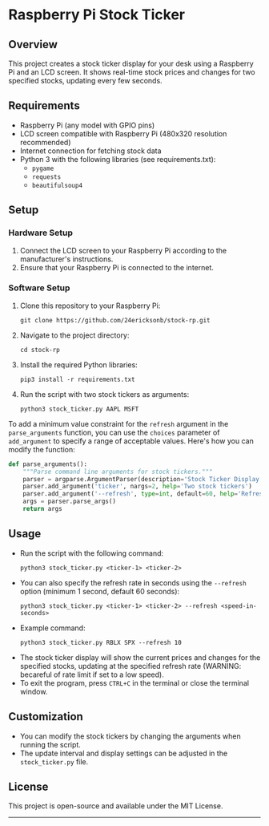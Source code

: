 # Raspberry Pi Stock Ticker

## Overview
This project creates a stock ticker display for your desk using a Raspberry Pi and an LCD screen. It shows real-time stock prices and changes for two specified stocks, updating every few seconds.

## Requirements
- Raspberry Pi (any model with GPIO pins)
- LCD screen compatible with Raspberry Pi (480x320 resolution recommended)
- Internet connection for fetching stock data
- Python 3 with the following libraries (see requirements.txt):
  - `pygame`
  - `requests`
  - `beautifulsoup4`

## Setup

### Hardware Setup
1. Connect the LCD screen to your Raspberry Pi according to the manufacturer's instructions.
2. Ensure that your Raspberry Pi is connected to the internet.

### Software Setup
1. Clone this repository to your Raspberry Pi:
   ```
   git clone https://github.com/24ericksonb/stock-rp.git
   ```
2. Navigate to the project directory:
   ```
   cd stock-rp
   ```
3. Install the required Python libraries:
   ```
   pip3 install -r requirements.txt
   ```
4. Run the script with two stock tickers as arguments:
   ```
   python3 stock_ticker.py AAPL MSFT
   ```

To add a minimum value constraint for the `refresh` argument in the `parse_arguments` function, you can use the `choices` parameter of `add_argument` to specify a range of acceptable values. Here's how you can modify the function:

```python
def parse_arguments():
    """Parse command line arguments for stock tickers."""
    parser = argparse.ArgumentParser(description='Stock Ticker Display')
    parser.add_argument('ticker', nargs=2, help='Two stock tickers')
    parser.add_argument('--refresh', type=int, default=60, help='Refresh rate in seconds (default: 60, min: 1)')
    args = parser.parse_args()
    return args
```

## Usage
- Run the script with the following command:
  ```
  python3 stock_ticker.py <ticker-1> <ticker-2>
  ```
- You can also specify the refresh rate in seconds using the `--refresh` option (minimum 1 second, default 60 seconds):
  ```
  python3 stock_ticker.py <ticker-1> <ticker-2> --refresh <speed-in-seconds>
  ```
- Example command:
  ```
  python3 stock_ticker.py RBLX SPX --refresh 10
  ```
- The stock ticker display will show the current prices and changes for the specified stocks, updating at the specified refresh rate (WARNING: becareful of rate limit if set to a low speed).
- To exit the program, press `CTRL+C` in the terminal or close the terminal window.

## Customization
- You can modify the stock tickers by changing the arguments when running the script.
- The update interval and display settings can be adjusted in the `stock_ticker.py` file.

## License
This project is open-source and available under the MIT License.

---
